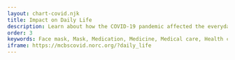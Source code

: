 ```yaml
---
layout: chart-covid.njk
title: Impact on Daily Life
description: Learn about how the COVID-19 pandemic affected the everyday lives of Medicare beneficiaries.
order: 3
keywords: Face mask, Mask, Medication, Medicine, Medical care, Health care, Access, Access to care, Availability, Needs, Necessities, Financial security, Chronic, Coronavirus, Sex, Gender, Age, Income, Race, Ethnicity, Language, English, Dual, Dual eligible, Smoking, Smoker, Tobacco, Immune system, Appointment, Medicare Advantage, Pandemic
iframe: https://mcbscovid.norc.org/?daily_life
---
```

